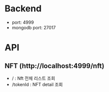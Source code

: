 # Backend
+ port: 4999
+ mongodb port: 27017

# API
## NFT (http://localhost:4999/nft)
+ / : Nft 전체 리스트 조회
+ /tokenId : NFT detail 조회



